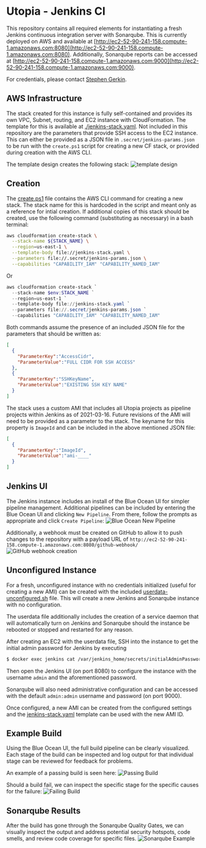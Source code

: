 # Utopia - Jenkins CI
This repository contains all required elements for instantiating a fresh Jenkins continuous integration server with Sonarqube. This is currently deployed on AWS and available at [http://ec2-52-90-241-158.compute-1.amazonaws.com:8080](http://ec2-52-90-241-158.compute-1.amazonaws.com:8080). Additionally, Sonarqube reports can be accessed at [http://ec2-52-90-241-158.compute-1.amazonaws.com:9000](http://ec2-52-90-241-158.compute-1.amazonaws.com:9000).

For credentials, please contact [Stephen Gerkin](mailto:stephen.gerkin@smoothstack.com).

## AWS Infrastructure
The stack created for this instance is fully self-contained and provides its own VPC, Subnet, routing, and EC2 instance with CloudFormation. The template for this is available at [./jenkins-stack.yaml](./jenkins-stack.yaml). Not included in this repository are the parameters that provide SSH access to the EC2 instance. This can either be provided as a JSON file in `.secret/jenkins-params.json` to be run with the `create.ps1` script for creating a new CF stack, or provided during creation with the AWS CLI.

The template design creates the following stack:
![template design](./media/template1-designer.png)

## Creation
The [create.ps1](./create.ps1) file contains the AWS CLI command for creating a new stack. The stack name for this is hardcoded in the script and meant only as a reference for intial creation. If additional copies of this stack should be created, use the following command (substituting as necessary) in a bash terminal:
```sh
aws cloudformation create-stack \
  --stack-name ${STACK_NAME} \
  --region=us-east-1 \
  --template-body file://jenkins-stack.yaml \
  --parameters file://.secret/jenkins-params.json \
  --capabilities "CAPABILITY_IAM" "CAPABILITY_NAMED_IAM"
```
Or
```powershell
aws cloudformation create-stack `
  --stack-name $env:STACK_NAME `
  --region=us-east-1 `
  --template-body file://jenkins-stack.yaml `
  --parameters file://.secret/jenkins-params.json `
  --capabilities "CAPABILITY_IAM" "CAPABILITY_NAMED_IAM"
```

Both commands assume the presence of an included JSON file for the parameters that should be written as:
```json
[
  {
    "ParameterKey":"AccessCidr",
    "ParameterValue":"FULL CIDR FOR SSH ACCESS"
  },
  {
    "ParameterKey":"SSHKeyName",
    "ParameterValue":"EXISTING SSH KEY NAME"
  }
]
```

The stack uses a custom AMI that includes all Utopia projects as pipeline projects within Jenkins as of 2021-03-16. Future revisions of the AMI will need to be provided as a parameter to the stack. The keyname for this property is `ImageId` and can be included in the above mentioned JSON file:
```json
[
  {
    "ParameterKey":"ImageId",
    "ParameterValue":"ami-____"
  }
]
```

## Jenkins UI
The Jenkins instance includes an install of the Blue Ocean UI for simpler pipeline management. Additional pipelines can be included by entering the Blue Ocean UI and clicking `New Pipeline`. From there, follow the prompts as appropriate and click `Create Pipeline`:
![Blue Ocean New Pipeline](./media/blue-ocean.png)

Additionally, a webhook must be created on GitHub to allow it to push changes to the repository with a payload URL of `http://ec2-52-90-241-158.compute-1.amazonaws.com:8080/github-webhook/`
![GitHub webhook creation](./media/github-webhook.png)

## Unconfigured Instance
For a fresh, unconfigured instance with no credentials initialized (useful for creating a new AMI) can be created with the included [userdata-unconfigured.sh](./userdata-unconfigured.sh) file. This will create a new Jenkins and Sonarqube instance with no configuration.

The userdata file additionally includes the creation of a service daemon that will automatically turn on Jenkins and Sonarqube should the instance be rebooted or stopped and restarted for any reason.

After creating an EC2 with the userdata file, SSH into the instance to get the initial admin password for Jenkins by executing
```sh
$ docker exec jenkins cat /var/jenkins_home/secrets/initialAdminPassword
```

Then open the Jenkins UI (on port 8080) to configure the instance with the username `admin` and the aforementioned password.

Sonarqube will also need administrative configuration and can be accessed with the default `admin:admin` username and password (on port 9000).

Once configured, a new AMI can be created from the configured settings and the [jenkins-stack.yaml](./jenkins-stack.yaml) template can be used with the new AMI ID.

## Example Build
Using the Blue Ocean UI, the full build pipeline can be clearly visualized. Each stage of the build can be inspected and log output for that individual stage can be reviewed for feedback for problems.

An example of a passing build is seen here:
![Passing Build](./media/example_passing_build.png)

Should a build fail, we can inspect the specific stage for the specific causes for the failure:
![Failing Build](./media/example_failing_build.png)

## Sonarqube Results
After the build has gone through the Sonarqube Quality Gates, we can visually inspect the output and address potential security hotspots, code smells, and review code coverage for specific files.
![Sonarqube Example](./media/example_sonar.png)